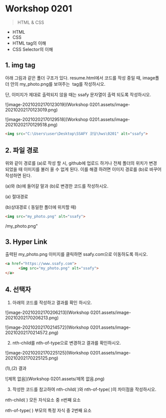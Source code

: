# Workshop 0201

> HTML & CSS



* HTML
* CSS
* HTML tag의 이해
* CSS Selector의 이해



## 1. img tag

아래 그림과 같은 폴더 구조가 있다. resume.html에서 코드를 작성 중일 때, image폴더 안의 my_photo.png를 보여주는 <img> tag를 작성하시오.

단, 이미지가 제대로 출력되지 않을 때는 ssafy 문자열이 출력 되도록 작성하시오.

![image-20210202170123019](Workshop 0201.assets/image-20210202170123019.png)



![image-20210202170129518](Workshop 0201.assets/image-20210202170129518.png)

```html
<img src="C:\Users\user\Desktop\SSAFY 코딩\hws\0201" alt="ssafy">
```





## 2. 파일 경로

위와 같이 경로를 (a)로 작성 할 시, github에 업로드 하거나 전체 폴더의 위치가 변경 되었을 때 이미지를 불러 올 수 없게 된다. 이를 해결 하려면 이미지 경로를 (b)로 바꾸어 작성하면 된다.

(a)와 (b)에 들어갈 말과 (b)로 변경한 코드를 작성하시오.



(a) 절대경로

(b)상대경로 ( 동일한 폴더에 위치할 때)

```html
<img src="my_photo.png" alt="ssafy">
```

/my_photo.png"







## 3. Hyper Link

출력된 my_photo.png 이미지를 클릭하면 ssafy.com으로 이동하도록 하시오.



```html
<a href="https://www.ssafy.com">
      <img src="my_photo.png" alt="ssafy">
</a>
```





## 4. 선택자

1) 아래의 코드를 작성하고 결과를 확인 하시오.

![image-20210202170206213](Workshop 0201.assets/image-20210202170206213.png)

![image-20210202170214572](Workshop 0201.assets/image-20210202170214572.png)





2) nth-child를 nth-of-type으로 변경하고 결과를 확인하시오.

![image-20210202170225125](Workshop 0201.assets/image-20210202170225125.png)



(1),(2) 결과

![제목 없음](Workshop 0201.assets/제목 없음.png)



3) 작성한 코드를 참고하여 nth-child( )와 nth-of-type( )의 차이점을 작성하시오. 



nth-child( ) 모든 자식요소 중 n번째 요소



 nth-of-type( ) 부모의 특정 자식 중 2번째 요소 





